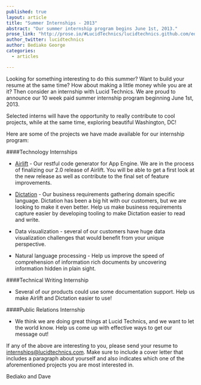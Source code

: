 ```yaml
---
published: true
layout: article
title: "Summer Internships - 2013"
abstract: "Our summer internship program begins June 1st, 2013."
prose_link: "http://prose.io/#LucidTechnics/lucidtechnics.github.com/edit/master/_posts/articles/2013-05-09-internships-summer-2013.md"
author_twitter: lucidtechnics
author: Bediako George
categories: 
  - articles

---
```


Looking for something interesting to do this summer?  Want to build your resume at the same time? How about making a little money while you are at it?  Then consider an internship with Lucid Technics.  We are proud to announce our 10 week paid summer internship program beginning June 1st, 2013.



Selected interns will have the opportunity to really contribute to cool projects, while at the same time, exploring beautiful Washington, DC!

Here are some of the projects we have made available for our internship program:

####Technology Internships
* [Airlift](http://lucidtechnics.github.com/projects/airlift.html) - Our restful code generator for App Engine. We are in the process of finalizing our 2.0 release of Airlift.  You will be able to get a first look at the new release as well as contribute to the final set of feature improvements.

* [Dictation](http://lucidtechnics.github.com/projects/dictation.html) - Our business requirements gathering domain specific language. Dictation has been a big hit with our customers, but we are looking to make it even better.  Help us make business requirements capture easier by developing tooling to make Dictation easier to read and write.

* Data visualization - several of our customers have huge data visualization challenges that would benefit from your unique perspective.

* Natural language processing - Help us improve the speed of comprehension of information rich documents by uncovering information hidden in plain sight.

####Technical Writing Internship
* Several of our products could use some documentation support.  Help us make Airlift and Dictation easier to use!

####Public Relations Internship
* We think we are doing great things at Lucid Technics, and we want to let the world know.  Help us come up with effective ways to get our message out!

If any of the above are interesting to you, please send your resume to [internships@lucidtechnics.com](mailto:internships@lucidtechnics.com).  Make sure to include a cover letter that includes a paragraph about yourself and also indicates which one of the aforementioned projects you are most interested in.

Bediako and Dave
